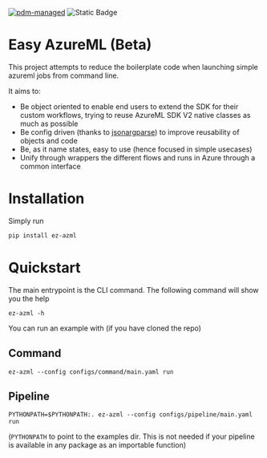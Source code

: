 [![pdm-managed](https://img.shields.io/endpoint?url=https%3A%2F%2Fcdn.jsdelivr.net%2Fgh%2Fpdm-project%2F.github%2Fbadge.json)](https://pdm-project.org)
![Static Badge](https://img.shields.io/badge/jsonargparse-d?link=https%3A%2F%2Fgithub.com%2Fomni-us%2Fjsonargparse)


# Easy AzureML (Beta)

This project attempts to reduce the boilerplate code when launching simple azureml jobs from command line.

It aims to:

- Be object oriented to enable end users to extend the SDK for their custom workflows, trying to reuse AzureML SDK V2 native classes as much as possible
- Be config driven (thanks to [jsonargparse](https%3A%2F%2Fgithub.com%2Fomni-us%2Fjsonargparse)) to improve reusability of objects and code
- Be, as it name states, easy to use (hence focused in simple usecases)
- Unify through wrappers the different flows and runs in Azure through a common interface

# Installation

Simply run 
```bash
pip install ez-azml
```
# Quickstart
The main entrypoint is the CLI command. The following command will show you the help
```
ez-azml -h
```

You can run an example with (if you have cloned the repo)
## Command
```
ez-azml --config configs/command/main.yaml run
```
## Pipeline
```
PYTHONPATH=$PYTHONPATH:. ez-azml --config configs/pipeline/main.yaml run
```
(`PYTHONPATH` to point to the examples dir. This is not needed if your pipeline is available in any package as an importable function)
